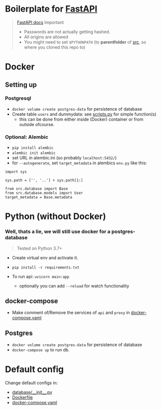 # Boilerplate for [FastAPI](https://github.com/tiangolo/fastapi)

> [FastAPI docs](https://fastapi.tiangolo.com/)
> Important
>
> - Passwords are not actually getting hashed.
> - All origins are allowed
> - You might need to set `$PYTHONPATH` (to **parentfolder** of [src](./src), so where you cloned this repo to)

# Docker

## Setting up

### Postgresql

- `docker volume create postgres-data` for persistence of database
- Create table `users` and dummydata: see [scripts.py](./src/database/scripts.py) for simple function(s)
  - this can be done from either inside (Docker) container or from outside ofcourse.

### Optional: Alembic

- `pip install alembic`
- `alembic init alembic`
- set URL in alembic.ini (so probably `localhost:5432/`)
- for `--autogenerate`, set `target_metadata` in alembics `env.py` like this:

```
import sys

sys.path = ['', '..'] + sys.path[1:]

from src.database import Base
from src.database.models import User
target_metadata = Base.metadata
```

# Python (without Docker)

### Well, thats a lie, we will still use docker for a postgres-database

> Tested on Python 3.7+

- Create virtual env and activate it.
- `pip install -r requirements.txt`
- To run api: `uvicorn main:app`

  - optionally you can add `--reload` for watch functionality

## docker-compose

- Make comment of/Remove the services of `api` and `proxy` in [docker-compose.yaml](./docker-compose.yaml)

## Postgres

- `docker volume create postgres-data` for persistence of database
- `docker-compose up` to run db.

# Default config

Change default configs in:

- [database/\_\_init\_\_.py](./src/database/__init__.py)
- [Dockerfile](./Dockerfile)
- [docker-compose.yaml](./docker-compose.yaml)
